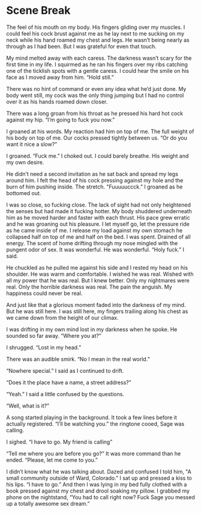 #  Scene Break

The feel of his mouth on my body. His fingers gliding over my muscles. I could
feel his cock brust against me as he lay next to me sucking on my neck while his
hand roamed my chest and legs. He wasn’t being nearly as through as I had been.
But I was grateful for even that touch.

My mind melted away with each caress. The darkness wasn’t scary for the first
time in my life. I squirmed as he ran his fingers over my ribs catching one of
the ticklish spots with a gentle caress. I could hear the smile on his face as I
moved away from him. “Hold still.”

There was no hint of command or even any idea what he’d just done. My body went
still, my cock was the only thing jumping but I had no control over it as his
hands roamed down closer.

There was a long groan from his throat as he pressed his hard hot cock against
my hip. “I’m going to fuck you now.”

I groaned at his words. My reaction had him on top of me. The full weight of his
body on top of me. Our cocks pressed tightly between us. “Or do you want it nice
a slow?”

I groaned. “Fuck me.” I choked out. I could barely breathe. His weight and my
own desire.

He didn’t need a second invitation as he sat back and spread my legs around him.
I felt the head of his cock pressing against my hole and the burn of him pushing
inside. The stretch. "Fuuuuuccck.” I groaned as he bottomed out.

I was so close, so fucking close. The lack of sight had not only heightened the
senses but had made it fucking hotter. My body shuddered underneath him as he
moved harder and faster with each thrust. His pace grew erratic and he was
groaning out his pleasure. I let myself go, let the pressure ride as he came
inside of me. I release my load against my own stomach he collapsed half on top
of me and half on the bed. I was spent. Drained of all energy. The scent of home
drifting through my nose mingled with the pungent odor of sex. It was wonderful.
He was wonderful. “Holy fuck.” I said.

He chuckled as he pulled me against his side and I rested my head on his
shoulder. He was warm and comfortable. I wished he was real. Wished with all my
power that he was real. But I knew better. Only my nightmares were real. Only
the horrible darkness was real. The pain the anguish. My happiness could never
be real.

And just like that a glorious moment faded into the darkness of my mind. But he
was still here. I was still here, my fingers trailing along his chest as we came
down from the height of our climax.

I was drifting in my own mind lost in my darkness when he spoke. He sounded so
far away. “Where you at?”

I shrugged. “Lost in my head.”

There was an audible smirk. “No I mean in the real world.”

“Nowhere special.” I said as I continued to drift.

“Does it the place have a name, a street address?”

“Yeah.” I said a little confused by the questions.

“Well, what is it?”

A song started playing in the background. It took a few lines before it actually
registered. “I’ll be watching you.” the ringtone cooed, Sage was calling.

I sighed. “I have to go. My friend is calling”

“Tell me where you are before you go?” It was more command than he ended.
“Please, let me come to you.”

I didn’t know what he was talking about. Dazed and confused I told him, "A small
community outside of Ward, Colorado.” I sat up and pressed a kiss to his lips.
“I have to go.” And then I was lying in my bed fully clothed with a book pressed
against my chest and drool soaking my pillow. I grabbed my phone on the
nightstand, “You had to call right now? Fuck Sage you messed up a totally
awesome sex dream.”

